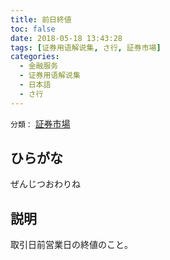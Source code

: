```yaml
---
title: 前日終値
toc: false
date: 2018-05-18 13:43:28
tags: [证券用语解说集, さ行, 証券市場]
categories:
  - 金融服务
  - 证券用语解说集
  - 日本語
  - さ行
---
```


`分類：` [証券市場](/tags/証券市場/)

## ひらがな

ぜんじつおわりね

## 説明

取引日前営業日の終値のこと。
